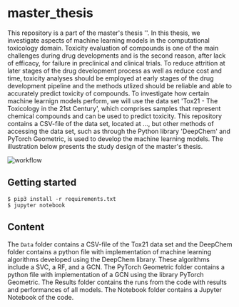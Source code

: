 # master_thesis



This repository is a part of the master's thesis ''. In this thesis, we investigate aspects of machine learning models in the computational toxicology domain. Toxicity evaluation of compounds is one of the main challenges during drug developments and is the second reason, after lack of efficacy, for failure in preclinical and clinical trials. To reduce attrition at later stages of the drug development process as well as reduce cost and time, toxicity analyses should be employed at early stages of the drug development pipeline and the methods utlized should be reliable and able to accurately predict toxicity of compounds. To investigate how certain machine learnign models perform, we will use the data set 'Tox21 - The Toxicology in the 21st Century', which comprises samples that represent chemical compounds and can be used to predict toxicity. This repository contains a CSV-file of the data set, located at ..., but other methods of accessing the data set, such as through the Python library 'DeepChem' and PyTorch Geometric, is used to develop the machine learning models. The illustration below presents the study design of the master's thesis.



![workflow](https://user-images.githubusercontent.com/62059573/202899885-7ac6b7b3-6791-423f-a312-0f9bd9b7a3f3.png)


## Getting started

```
$ pip3 install -r requirements.txt
$ jupyter notebook
```

## Content

The `Data` folder contains a CSV-file of the Tox21 data set and the DeepChem folder contains a python file with implementation of machine learning algorithms developed using the DeepChem library. These algorithms include a SVC, a RF, and a GCN. The PyTorch Geometric folder contains a python file with implementation of a GCN using the library PyTorch Geometric. The Results folder contains the runs from the code with results and performances of all models. The Notebook folder contains a Jupyter Notebook of the code.
    
